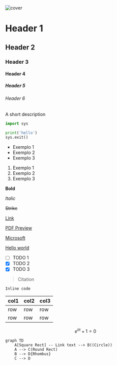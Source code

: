 ![cover](https://media.dev.to/cdn-cgi/image/width=1000,height=420,fit=cover,gravity=auto,format=auto/https%3A%2F%2Fdev-to-uploads.s3.amazonaws.com%2Fuploads%2Farticles%2F48fagykg1pynim5t3fv9.png)

# Header 1

## Header 2

### Header 3

#### Header 4

##### Header 5

###### Header 6

A short description

```python
import sys

print('hello')
sys.exit()
```

* Exemplo 1
* Exemplo 2
* Exemplo 3

1. Exemplo 1
2. Exemplo 2
3. Exemplo 3

**Bold**

*Italic*

~~Strike~~

[Link](#)

[PDF Preview](https://www.mackenzie.br/fileadmin/OLD/47/Graduacao/CCBS/Cursos/Ciencias_Biologicas/1o_2012/Biblioteca_TCC_Lic/2009/2o_Semestre/Karen_e_Priscila.pdf)

[Microsoft](https://en.wikipedia.org/Microsoft)

[Hello world](https://en.wikipedia.org/wiki/%22Hello,_World!%22_program)

* [ ] TODO 1
* [X] TODO 2
* [X] TODO 3

> Citation

`Inline code`

| col1 | col2 | col3 |
| ---- | ---- | ---- |
| row  | row  | row  |
| row  | row  | row  |

$$
e^{i\pi} + 1 = 0
$$

```mermaid
graph TD
    A[Square Rect] -- Link text --> B((Circle))
    A --> C(Round Rect)
    B --> D{Rhombus}
    C --> D
```
